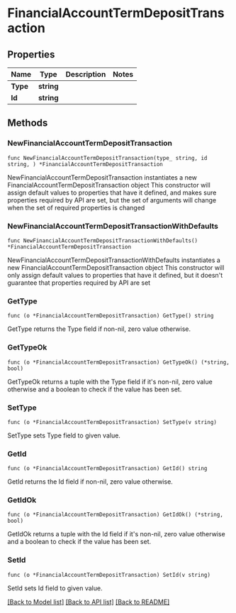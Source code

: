 # FinancialAccountTermDepositTransaction

## Properties

Name | Type | Description | Notes
------------ | ------------- | ------------- | -------------
**Type** | **string** |  | 
**Id** | **string** |  | 

## Methods

### NewFinancialAccountTermDepositTransaction

`func NewFinancialAccountTermDepositTransaction(type_ string, id string, ) *FinancialAccountTermDepositTransaction`

NewFinancialAccountTermDepositTransaction instantiates a new FinancialAccountTermDepositTransaction object
This constructor will assign default values to properties that have it defined,
and makes sure properties required by API are set, but the set of arguments
will change when the set of required properties is changed

### NewFinancialAccountTermDepositTransactionWithDefaults

`func NewFinancialAccountTermDepositTransactionWithDefaults() *FinancialAccountTermDepositTransaction`

NewFinancialAccountTermDepositTransactionWithDefaults instantiates a new FinancialAccountTermDepositTransaction object
This constructor will only assign default values to properties that have it defined,
but it doesn't guarantee that properties required by API are set

### GetType

`func (o *FinancialAccountTermDepositTransaction) GetType() string`

GetType returns the Type field if non-nil, zero value otherwise.

### GetTypeOk

`func (o *FinancialAccountTermDepositTransaction) GetTypeOk() (*string, bool)`

GetTypeOk returns a tuple with the Type field if it's non-nil, zero value otherwise
and a boolean to check if the value has been set.

### SetType

`func (o *FinancialAccountTermDepositTransaction) SetType(v string)`

SetType sets Type field to given value.


### GetId

`func (o *FinancialAccountTermDepositTransaction) GetId() string`

GetId returns the Id field if non-nil, zero value otherwise.

### GetIdOk

`func (o *FinancialAccountTermDepositTransaction) GetIdOk() (*string, bool)`

GetIdOk returns a tuple with the Id field if it's non-nil, zero value otherwise
and a boolean to check if the value has been set.

### SetId

`func (o *FinancialAccountTermDepositTransaction) SetId(v string)`

SetId sets Id field to given value.



[[Back to Model list]](../README.md#documentation-for-models) [[Back to API list]](../README.md#documentation-for-api-endpoints) [[Back to README]](../README.md)



